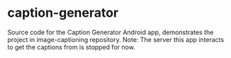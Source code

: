 # caption-generator
Source code for the Caption Generator Android app, demonstrates the project in image-captioning repository.
Note: The server this app interacts to get the captions from is stopped for now.
